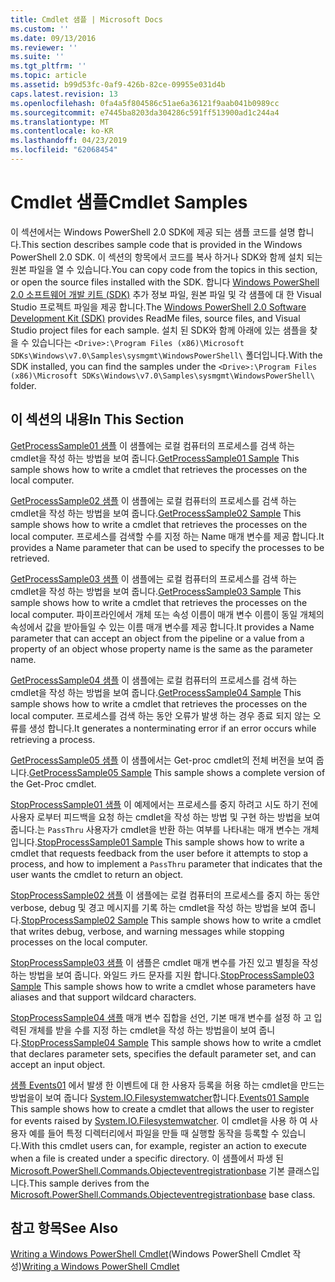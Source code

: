 ```yaml
---
title: Cmdlet 샘플 | Microsoft Docs
ms.custom: ''
ms.date: 09/13/2016
ms.reviewer: ''
ms.suite: ''
ms.tgt_pltfrm: ''
ms.topic: article
ms.assetid: b99d53fc-0af9-426b-82ce-09955e031d4b
caps.latest.revision: 13
ms.openlocfilehash: 0fa4a5f804586c51ae6a36121f9aab041b0989cc
ms.sourcegitcommit: e7445ba8203da304286c591ff513900ad1c244a4
ms.translationtype: MT
ms.contentlocale: ko-KR
ms.lasthandoff: 04/23/2019
ms.locfileid: "62068454"
---
```

# <a name="cmdlet-samples"></a><span data-ttu-id="71787-102">Cmdlet 샘플</span><span class="sxs-lookup"><span data-stu-id="71787-102">Cmdlet Samples</span></span>

<span data-ttu-id="71787-103">이 섹션에서는 Windows PowerShell 2.0 SDK에 제공 되는 샘플 코드를 설명 합니다.</span><span class="sxs-lookup"><span data-stu-id="71787-103">This section describes sample code that is provided in the Windows PowerShell 2.0 SDK.</span></span> <span data-ttu-id="71787-104">이 섹션의 항목에서 코드를 복사 하거나 SDK와 함께 설치 되는 원본 파일을 열 수 있습니다.</span><span class="sxs-lookup"><span data-stu-id="71787-104">You can copy code from the topics in this section, or open the source files installed with the SDK.</span></span> <span data-ttu-id="71787-105">합니다 [Windows PowerShell 2.0 소프트웨어 개발 키트 (SDK)](https://www.microsoft.com/en-us/download/details.aspx?id=2560) 추가 정보 파일, 원본 파일 및 각 샘플에 대 한 Visual Studio 프로젝트 파일을 제공 합니다.</span><span class="sxs-lookup"><span data-stu-id="71787-105">The [Windows PowerShell 2.0 Software Development Kit (SDK)](https://www.microsoft.com/en-us/download/details.aspx?id=2560) provides ReadMe files, source files, and Visual Studio project files for each sample.</span></span> <span data-ttu-id="71787-106">설치 된 SDK와 함께 아래에 있는 샘플을 찾을 수 있습니다는 `<Drive>:\Program Files (x86)\Microsoft SDKs\Windows\v7.0\Samples\sysmgmt\WindowsPowerShell\` 폴더입니다.</span><span class="sxs-lookup"><span data-stu-id="71787-106">With the SDK installed, you can find the samples under the `<Drive>:\Program Files (x86)\Microsoft SDKs\Windows\v7.0\Samples\sysmgmt\WindowsPowerShell\` folder.</span></span>

## <a name="in-this-section"></a><span data-ttu-id="71787-107">이 섹션의 내용</span><span class="sxs-lookup"><span data-stu-id="71787-107">In This Section</span></span>

<span data-ttu-id="71787-108">[GetProcessSample01 샘플](./getprocesssample01-sample.md) 이 샘플에는 로컬 컴퓨터의 프로세스를 검색 하는 cmdlet을 작성 하는 방법을 보여 줍니다.</span><span class="sxs-lookup"><span data-stu-id="71787-108">[GetProcessSample01 Sample](./getprocesssample01-sample.md) This sample shows how to write a cmdlet that retrieves the processes on the local computer.</span></span>

<span data-ttu-id="71787-109">[GetProcessSample02 샘플](./getprocesssample02-sample.md) 이 샘플에는 로컬 컴퓨터의 프로세스를 검색 하는 cmdlet을 작성 하는 방법을 보여 줍니다.</span><span class="sxs-lookup"><span data-stu-id="71787-109">[GetProcessSample02 Sample](./getprocesssample02-sample.md) This sample shows how to write a cmdlet that retrieves the processes on the local computer.</span></span> <span data-ttu-id="71787-110">프로세스를 검색할 수를 지정 하는 Name 매개 변수를 제공 합니다.</span><span class="sxs-lookup"><span data-stu-id="71787-110">It provides a Name parameter that can be used to specify the processes to be retrieved.</span></span>

<span data-ttu-id="71787-111">[GetProcessSample03 샘플](./getprocesssample03-sample.md) 이 샘플에는 로컬 컴퓨터의 프로세스를 검색 하는 cmdlet을 작성 하는 방법을 보여 줍니다.</span><span class="sxs-lookup"><span data-stu-id="71787-111">[GetProcessSample03 Sample](./getprocesssample03-sample.md) This sample shows how to write a cmdlet that retrieves the processes on the local computer.</span></span> <span data-ttu-id="71787-112">파이프라인에서 개체 또는 속성 이름이 매개 변수 이름이 동일 개체의 속성에서 값을 받아들일 수 있는 이름 매개 변수를 제공 합니다.</span><span class="sxs-lookup"><span data-stu-id="71787-112">It provides a Name parameter that can accept an object from the pipeline or a value from a property of an object whose property name is the same as the parameter name.</span></span>

<span data-ttu-id="71787-113">[GetProcessSample04 샘플](./getprocesssample04-sample.md) 이 샘플에는 로컬 컴퓨터의 프로세스를 검색 하는 cmdlet을 작성 하는 방법을 보여 줍니다.</span><span class="sxs-lookup"><span data-stu-id="71787-113">[GetProcessSample04 Sample](./getprocesssample04-sample.md) This sample shows how to write a cmdlet that retrieves the processes on the local computer.</span></span> <span data-ttu-id="71787-114">프로세스를 검색 하는 동안 오류가 발생 하는 경우 종료 되지 않는 오류를 생성 합니다.</span><span class="sxs-lookup"><span data-stu-id="71787-114">It generates a nonterminating error if an error occurs while retrieving a process.</span></span>

<span data-ttu-id="71787-115">[GetProcessSample05 샘플](./getprocesssample05-sample.md) 이 샘플에서는 Get-proc cmdlet의 전체 버전을 보여 줍니다.</span><span class="sxs-lookup"><span data-stu-id="71787-115">[GetProcessSample05 Sample](./getprocesssample05-sample.md) This sample shows a complete version of the Get-Proc cmdlet.</span></span>

<span data-ttu-id="71787-116">[StopProcessSample01 샘플](./stopprocesssample01-sample.md) 이 예제에서는 프로세스를 중지 하려고 시도 하기 전에 사용자 로부터 피드백을 요청 하는 cmdlet을 작성 하는 방법 및 구현 하는 방법을 보여 줍니다.는 `PassThru` 사용자가 cmdlet을 반환 하는 여부를 나타내는 매개 변수는 개체입니다.</span><span class="sxs-lookup"><span data-stu-id="71787-116">[StopProcessSample01 Sample](./stopprocesssample01-sample.md) This sample shows how to write a cmdlet that requests feedback from the user before it attempts to stop a process, and how to implement a `PassThru` parameter that indicates that the user wants the cmdlet to return an object.</span></span>

<span data-ttu-id="71787-117">[StopProcessSample02 샘플](./stopprocesssample02-sample.md) 이 샘플에는 로컬 컴퓨터의 프로세스를 중지 하는 동안 verbose, debug 및 경고 메시지를 기록 하는 cmdlet을 작성 하는 방법을 보여 줍니다.</span><span class="sxs-lookup"><span data-stu-id="71787-117">[StopProcessSample02 Sample](./stopprocesssample02-sample.md) This sample shows how to write a cmdlet that writes debug, verbose, and warning messages while stopping processes on the local computer.</span></span>

<span data-ttu-id="71787-118">[StopProcessSample03 샘플](./stopprocesssample03-sample.md) 이 샘플은 cmdlet 매개 변수를 가진 있고 별칭을 작성 하는 방법을 보여 줍니다. 와일드 카드 문자를 지원 합니다.</span><span class="sxs-lookup"><span data-stu-id="71787-118">[StopProcessSample03 Sample](./stopprocesssample03-sample.md) This sample shows how to write a cmdlet whose parameters have aliases and that support wildcard characters.</span></span>

<span data-ttu-id="71787-119">[StopProcessSample04 샘플](./stopprocesssample04-sample.md) 매개 변수 집합을 선언, 기본 매개 변수를 설정 하 고 입력된 개체를 받을 수를 지정 하는 cmdlet을 작성 하는 방법을이 보여 줍니다.</span><span class="sxs-lookup"><span data-stu-id="71787-119">[StopProcessSample04 Sample](./stopprocesssample04-sample.md) This sample shows how to write a cmdlet that declares parameter sets, specifies the default parameter set, and can accept an input object.</span></span>

<span data-ttu-id="71787-120">[샘플 Events01](./events01-sample.md) 에서 발생 한 이벤트에 대 한 사용자 등록을 허용 하는 cmdlet을 만드는 방법을이 보여 줍니다 [System.IO.Filesystemwatcher](/dotnet/api/System.IO.FileSystemWatcher)합니다.</span><span class="sxs-lookup"><span data-stu-id="71787-120">[Events01 Sample](./events01-sample.md) This sample shows how to create a cmdlet that allows the user to register for events raised by [System.IO.Filesystemwatcher](/dotnet/api/System.IO.FileSystemWatcher).</span></span> <span data-ttu-id="71787-121">이 cmdlet을 사용 하 여 사용자 예를 들어 특정 디렉터리에서 파일을 만들 때 실행할 동작을 등록할 수 있습니다.</span><span class="sxs-lookup"><span data-stu-id="71787-121">With this cmdlet users can, for example, register an action to execute when a file is created under a specific directory.</span></span> <span data-ttu-id="71787-122">이 샘플에서 파생 된 [Microsoft.PowerShell.Commands.Objecteventregistrationbase](/dotnet/api/Microsoft.PowerShell.Commands.ObjectEventRegistrationBase) 기본 클래스입니다.</span><span class="sxs-lookup"><span data-stu-id="71787-122">This sample derives from the [Microsoft.PowerShell.Commands.Objecteventregistrationbase](/dotnet/api/Microsoft.PowerShell.Commands.ObjectEventRegistrationBase) base class.</span></span>

## <a name="see-also"></a><span data-ttu-id="71787-123">참고 항목</span><span class="sxs-lookup"><span data-stu-id="71787-123">See Also</span></span>

<span data-ttu-id="71787-124">[Writing a Windows PowerShell Cmdlet](./writing-a-windows-powershell-cmdlet.md)(Windows PowerShell Cmdlet 작성)</span><span class="sxs-lookup"><span data-stu-id="71787-124">[Writing a Windows PowerShell Cmdlet](./writing-a-windows-powershell-cmdlet.md)</span></span>
